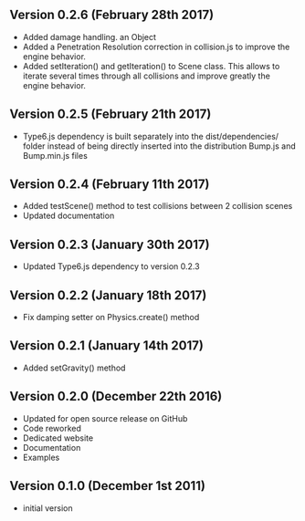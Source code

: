 
Version 0.2.6 (February 28th 2017)
------------------------------
 * Added damage handling. an Object 
 * Added a Penetration Resolution correction in collision.js to improve the engine behavior.
 * Added setIteration() and getIteration() to Scene class. This allows to iterate several times through all collisions and improve greatly the engine behavior.
 
Version 0.2.5 (February 21th 2017)
------------------------------
 * Type6.js dependency is built separately into the dist/dependencies/ folder instead of being directly inserted into the distribution Bump.js and Bump.min.js files

Version 0.2.4 (February 11th 2017)
------------------------------
 * Added testScene() method to test collisions between 2 collision scenes
 * Updated documentation
 
Version 0.2.3 (January 30th 2017)
------------------------------
 * Updated Type6.js dependency to version 0.2.3 

Version 0.2.2 (January 18th 2017)
------------------------------
 * Fix damping setter on Physics.create() method
 
Version 0.2.1 (January 14th 2017)
------------------------------
 * Added setGravity() method

Version 0.2.0 (December 22th 2016)
------------------------------
 * Updated for open source release on GitHub
 * Code reworked
 * Dedicated website
 * Documentation
 * Examples

Version 0.1.0 (December 1st 2011)
-----------------------------
 * initial version
